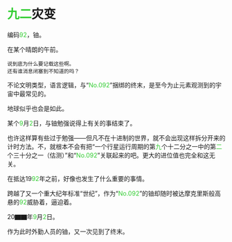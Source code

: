 # <font color=LimeGreen>九二</font>灾变

编码<font color=LimeGreen>92</font>，铀。

在某个晴朗的午前。

```
说到底为什么要记载这些啊。
还有谁消息闭塞到不知道的吗？
```

不论文明类型，语言逻辑，与“<font color=LimeGreen>No.092</font>”捆绑的终末，是至今为止元素观测到的宇宙中最常见的。

地球似乎也会是如此。

某个<font color=LimeGreen>9</font>月<font color=LimeGreen>2</font>日，与铀勉强说得上有关的事结束了。

也许这样算有些过于勉强——但凡不在十进制的世界，就不会出现这样拆分开来的计时方法。不，就根本不会有把“一个行星运行周期的第<font color=LimeGreen>九</font>个十二分之一中的第<font color=LimeGreen>二</font>个三十分之一（估测）”和“<font color=LimeGreen>No.092</font>”关联起来的吧。更大的进位值也完全和这无关。

在抵达19<font color=LimeGreen>92</font>年之前，好像也发生了什么重要的事情。

跨越了又一个重大纪年标准“世纪”，作为“<font color=LimeGreen>No.092</font>”的铀却随时被达摩克里斯般高悬的<font color=LimeGreen>92</font>威胁着，逼迫着。

20▇▇年<font color=LimeGreen>9</font>月<font color=LimeGreen>2</font>日。

作为此时外勤人员的铀，又一次见到了终末。
